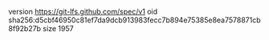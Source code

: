 version https://git-lfs.github.com/spec/v1
oid sha256:d5cbf46950c81ef7da9dcb913983fecc7b894e75385e8ea7578871cb8f92b27b
size 1957

